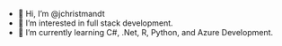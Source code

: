 - 👋 Hi, I’m @jchristmandt
- 👀 I’m interested in full stack development.
- 🌱 I’m currently learning C#, .Net, R, Python, and Azure Development.

<!---
jchristmandt/jchristmandt is a ✨ special ✨ repository because its `README.md` (this file) appears on your GitHub profile.
You can click the Preview link to take a look at your changes.
--->
